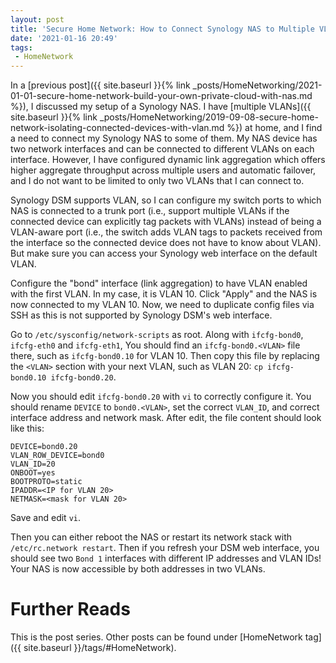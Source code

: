 ```yaml
---
layout: post
title: 'Secure Home Network: How to Connect Synology NAS to Multiple VLANs'
date: '2021-01-16 20:49'
tags:
 - HomeNetwork
---
```


In a [previous post]({{ site.baseurl }}{% link _posts/HomeNetworking/2021-01-01-secure-home-network-build-your-own-private-cloud-with-nas.md %}), I discussed my setup of a Synology NAS. I have [multiple VLANs]({{ site.baseurl }}{% link _posts/HomeNetworking/2019-09-08-secure-home-network-isolating-connected-devices-with-vlan.md %}) at home, and I find a need to connect my Synology NAS to some of them. My NAS device has two network interfaces and can be connected to different VLANs on each interface. However, I have configured dynamic link aggregation which offers higher aggregate throughput across multiple users and automatic failover, and I do not want to be limited to only two VLANs that I can connect to.

Synology DSM supports VLAN, so I can configure my switch ports to which NAS is connected to a trunk port (i.e., support multiple VLANs if the connected device can explicitly tag packets with VLANs) instead of being a VLAN-aware port (i.e., the switch adds VLAN tags to packets received from the interface so the connected device does not have to know about VLAN). But make sure you can access your Synology web interface on the default VLAN.

Configure the "bond" interface (link aggregation) to have VLAN enabled with the first VLAN. In my case, it is VLAN 10. Click "Apply" and the NAS is now connected to my VLAN 10. Now, we need to duplicate config files via SSH as this is not supported by Synology DSM's web interface.

Go to `/etc/sysconfig/network-scripts` as root. Along with `ifcfg-bond0`, `ifcfg-eth0` and `ifcfg-eth1`, You should find an `ifcfg-bond0.<VLAN>` file there, such as `ifcfg-bond0.10` for VLAN 10. Then copy this file by replacing the `<VLAN>` section with your next VLAN, such as VLAN 20: `cp ifcfg-bond0.10 ifcfg-bond0.20`.

Now you should edit `ifcfg-bond0.20` with `vi` to correctly configure it. You should rename `DEVICE` to `bond0.<VLAN>`, set the correct `VLAN_ID`, and correct interface address and network mask. After edit, the file content should look like this:

```
DEVICE=bond0.20
VLAN_ROW_DEVICE=bond0
VLAN_ID=20
ONBOOT=yes
BOOTPROTO=static
IPADDR=<IP for VLAN 20>
NETMASK=<mask for VLAN 20>
```

Save and edit `vi`.

Then you can either reboot the NAS or restart its network stack with `/etc/rc.network restart`. Then if you refresh your DSM web interface, you should see two `Bond 1` interfaces with different IP addresses and VLAN IDs! Your NAS is now accessible by both addresses in two VLANs.

# Further Reads
This is the post series. Other posts can be found under [HomeNetwork tag]({{ site.baseurl }}/tags/#HomeNetwork).
